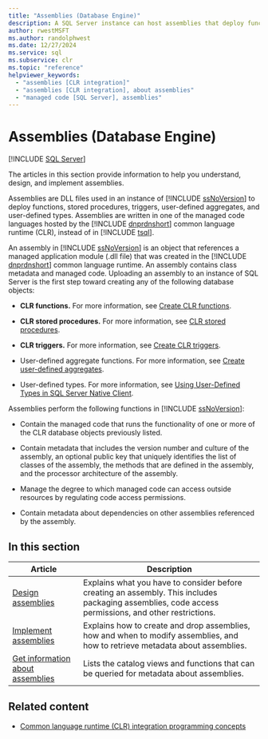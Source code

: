 ```yaml
---
title: "Assemblies (Database Engine)"
description: A SQL Server instance can host assemblies that deploy functions, procedures, triggers, and user-defined aggregates and types written in a CLR language.
author: rwestMSFT
ms.author: randolphwest
ms.date: 12/27/2024
ms.service: sql
ms.subservice: clr
ms.topic: "reference"
helpviewer_keywords:
  - "assemblies [CLR integration]"
  - "assemblies [CLR integration], about assemblies"
  - "managed code [SQL Server], assemblies"
---
```

# Assemblies (Database Engine)

[!INCLUDE [SQL Server](../../includes/applies-to-version/sqlserver.md)]

The articles in this section provide information to help you understand, design, and implement assemblies.

Assemblies are DLL files used in an instance of [!INCLUDE [ssNoVersion](../../includes/ssnoversion-md.md)] to deploy functions, stored procedures, triggers, user-defined aggregates, and user-defined types. Assemblies are written in one of the managed code languages hosted by the [!INCLUDE [dnprdnshort](../../includes/dnprdnshort-md.md)] common language runtime (CLR), instead of in [!INCLUDE [tsql](../../includes/tsql-md.md)].

An assembly in [!INCLUDE [ssNoVersion](../../includes/ssnoversion-md.md)] is an object that references a managed application module (.dll file) that was created in the [!INCLUDE [dnprdnshort](../../includes/dnprdnshort-md.md)] common language runtime. An assembly contains class metadata and managed code. Uploading an assembly to an instance of SQL Server is the first step toward creating any of the following database objects:

- **CLR functions.** For more information, see [Create CLR functions](../user-defined-functions/create-clr-functions.md).

- **CLR stored procedures.** For more information, see [CLR stored procedures](/dotnet/framework/data/adonet/sql/clr-stored-procedures).

- **CLR triggers.** For more information, see [Create CLR triggers](../triggers/create-clr-triggers.md).

- User-defined aggregate functions. For more information, see [Create user-defined aggregates](../user-defined-functions/create-user-defined-aggregates.md).

- User-defined types. For more information, see [Using User-Defined Types in SQL Server Native Client](../native-client/features/using-user-defined-types.md).

Assemblies perform the following functions in [!INCLUDE [ssNoVersion](../../includes/ssnoversion-md.md)]:

- Contain the managed code that runs the functionality of one or more of the CLR database objects previously listed.

- Contain metadata that includes the version number and culture of the assembly, an optional public key that uniquely identifies the list of classes of the assembly, the methods that are defined in the assembly, and the processor architecture of the assembly.

- Manage the degree to which managed code can access outside resources by regulating code access permissions.

- Contain metadata about dependencies on other assemblies referenced by the assembly.

## In this section

| Article | Description |
| --- | --- |
| [Design assemblies](assemblies-designing.md) | Explains what you have to consider before creating an assembly. This includes packaging assemblies, code access permissions, and other restrictions. |
| [Implement assemblies](assemblies-implementing.md) | Explains how to create and drop assemblies, how and when to modify assemblies, and how to retrieve metadata about assemblies. |
| [Get information about assemblies](assemblies-getting-information.md) | Lists the catalog views and functions that can be queried for metadata about assemblies. |

## Related content

- [Common language runtime (CLR) integration programming concepts](common-language-runtime-clr-integration-programming-concepts.md)
